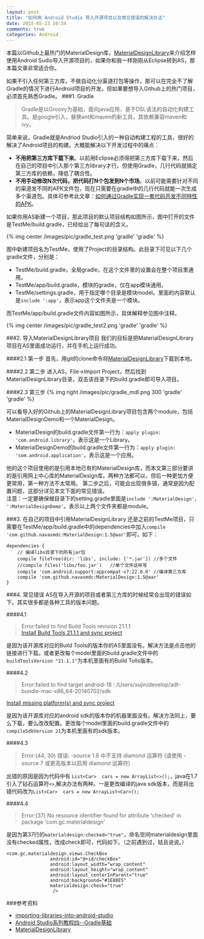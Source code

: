 ```yaml
---
layout: post
title: "如何用 Android Studio 导入开源项目以及常见错误的解决办法"
date: 2015-05-23 16:54
comments: true
categories: Android
---
```


本篇以Github上最热门的MaterialDesign库，[MaterialDesignLibrary](https://github.com/navasmdc/MaterialDesignLibrary)来介绍怎样使用Android Sudio导入开源项目的，如果你和我一样刚刚从Eclipse转到AS，那本篇文章非常适合你。

如果不引入任何第三方库，不做自动化分渠道打包等操作，那可以在完全不了解Gradle的情况下进行Android项目的开发。但如果要想导入Github上的热门项目，必须首先熟悉Gradle。
###1. Gradle
> Gradle是以Groovy为基础，面向java应用，基于DSL语法的自动化构建工具。是google引入，替换ant和maven的新工具，其依赖兼容maven和ivy。

简单来说，Gradle就是Andriod Studio引入的一种自动构建工程的工具，很好的解决了Android项目的构建。大概能解决以下开发过程中的痛点：

* **不用把第三方库下载下来**。以前用Eclipse必须得把第三方库下载下来，然后在自己的项目中引入那个第三方library才行。但使用Gradle，几行代码就搞定第三方库的依赖，降低了耦合性。
* **不用手动修改N次代码，把代码打N个包发到N个市场**。以前可能需要针对不同的渠道发不同的APK文件包，现在只需要在gradle中的几行代码就能一次生成多个渠道包。具体可参考此文章：[如何通过Gradle实现一套代码开发不同特性的APK](http://ghui.me/blog/20150310/create-several-variants-of-an-app-in-gradle/)。

<!--more-->


如果你用AS新建一个项目，那此项目的默认项目结构如图所示，图中打开的文件是TestMe/build.gradle，已经给出了每句话的含义。

{% img center /images/pic/gradle_test.png 'gradle' 'gradle' %}

图中新建项目名为TestMe，使用了Project的目录结构。此目录下可见以下几个gradle文件，分别是：

* TestMe/build.gradle，全局gradle，在这个文件里的设置会在整个项目里通用。
* TestMe/app/build.gradle，模块的gradle，仅在app模块通用。
* TestMe/settings.gradle，用于指定哪个目录是模块model。里面的内容默认是`include ':app'`，表示app这个文件夹是一个模块。

而TestMe/app/build.gradle文件内容如图所示，具体解释参见图中注释。

{% img center /images/pic/gradle_test2.png 'gradle' 'gradle' %}


###2. 导入MaterialDesignLibrary项目
我们的目标是把MaterialDesignLibrary项目在AS里面成功运行，并在手机上运行成功。

####2.1 第一步
首先，用git的clone命令将[MaterialDesignLibrary](https://github.com/navasmdc/MaterialDesignLibrary)下载到本地。

####2.2 第二步
进入AS，File->Import Project，然后找到MaterialDesignLibrary目录，双击该目录下的build.gradle即可导入项目。

####2.3 第三步
{% img right /images/pic/gradle_mdl.png 300 'gradle' 'gradle' %}

可以看导入好的Github上的MaterialDesignLibrary项目包含两个module，包括MaterialDesignDemo和一个MaterialDesign。

* MaterialDesign的build.gradle文件第一行为：`apply plugin: 'com.android.library'`，表示这是一个Library。
* MaterialDesignDemo的build.gradle文件第一行为：`apply plugin: 'com.android.application'`，表示这是一个应用。

他的这个项目使用的是引用本地已有的MaterialDesign库，而本文第三部分要讲的是引用网上中心库的MaterialDesign库。两种方法都可以，但后一种更加方便更常用，第一种方法不太常用。
第二步之后，可能会出现很多错，通常是因为配置问题，这部分详见本文下面的常见错误。     
注意：一定要确保根目录下的setting.gradle里面是`include ':MaterialDesign', ':MaterialDesignDemo'`。表示以上两个文件夹都是module。

###3. 在自己的项目中引用MaterialDesignLibrary
还是之前的TestMe项目，只需要在TestMe/app/build.gradle中的dependencies中加入`compile 'com.github.navasmdc:MaterialDesign:1.5@aar'`即可，如下：

```
dependencies {
    // 编译libs目录下的所有jar包
    compile fileTree(dir: 'libs', include: ['*.jar']) //多个文件
    //compile files('libs/foo.jar')   //单个文件这样写
    compile 'com.android.support:appcompat-v7:22.0.0' //编译第三方库
    compile 'com.github.navasmdc:MaterialDesign:1.5@aar'
}
```


###4. 常见错误
AS在导入开源的项目或者第三方库的时候经常会出现的错误如下。其实很多都是各种工具的版本问题。

####4.1
> Error:failed to find Build Tools revision 21.1.1    
<a href="install.build.tools">Install Build Tools 21.1.1 and sync project</a>

是因为该开源库对应的Build Tools的版本你的AS里面没有。解决方法是点击他的链接进行下载。或者更改每个model里面的build.gradle文件中的`buildToolsVersion "21.1.1"`为本机里面有的Build Tolls版本。

####4.2
> Error:failed to find target android-18 : /Users/xujin/develop/adt-bundle-mac-x86_64-20140702/sdk    
> 
<a href="install.android.platform">Install missing platform(s) and sync project</a>

是因为该开源库对应的android sdk的版本你的机器里面没有。解决方法同上，要么下载，要么改改配置。更改每个model里面的build.gradle文件中的` compileSdkVersion 21`为本机里面有的sdk版本。

####4.3
> Error:(44, 30) 错误: -source 1.6 中不支持 diamond 运算符 (请使用 -source 7 或更高版本以启用 diamond 运算符)

出错的原因是因为代码中有 `List<Car>  cars = new ArrayList<>();`，java在1.7引入了钻石运算符`<>`,解决办法有两种。一是更改编译的java sdk版本，而是将出错代码改为`List<Car>  cars = new ArrayList<Car>();`


####4.4
> Error:(37) No resource identifier found for attribute 'checked' in package 'com.gc.materialdesign'

是因为第37行的`materialdesign:checked="true"`，命名空间materialdesign里面没有checked属性，改成check即可，代码如下。（之前遇到过，姑且说说。）

```
<com.gc.materialdesign.views.CheckBox
                android:id="@+id/checkBox"
                android:layout_width="wrap_content"
                android:layout_height="wrap_content"
                android:layout_centerInParent="true"
                android:background="#1E88E5"
                materialdesign:check="true"
                 />
```



###参考资料
* [importing-libraries-into-android-studio](http://www.crowbarsolutions.com/importing-libraries-into-android-studio/)
* [Android Studio系列教程四--Gradle基础](http://stormzhang.com/devtools/2014/12/18/android-studio-tutorial4/)
* [MaterialDesignLibrary](https://github.com/navasmdc/MaterialDesignLibrary)